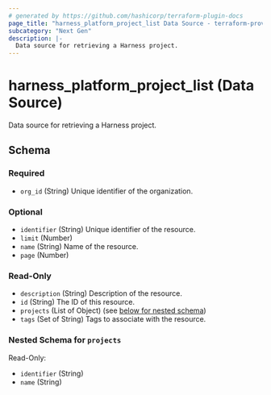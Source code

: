```yaml
---
# generated by https://github.com/hashicorp/terraform-plugin-docs
page_title: "harness_platform_project_list Data Source - terraform-provider-harness"
subcategory: "Next Gen"
description: |-
  Data source for retrieving a Harness project.
---
```


# harness_platform_project_list (Data Source)

Data source for retrieving a Harness project.



<!-- schema generated by tfplugindocs -->
## Schema

### Required

- `org_id` (String) Unique identifier of the organization.

### Optional

- `identifier` (String) Unique identifier of the resource.
- `limit` (Number)
- `name` (String) Name of the resource.
- `page` (Number)

### Read-Only

- `description` (String) Description of the resource.
- `id` (String) The ID of this resource.
- `projects` (List of Object) (see [below for nested schema](#nestedatt--projects))
- `tags` (Set of String) Tags to associate with the resource.

<a id="nestedatt--projects"></a>
### Nested Schema for `projects`

Read-Only:

- `identifier` (String)
- `name` (String)
